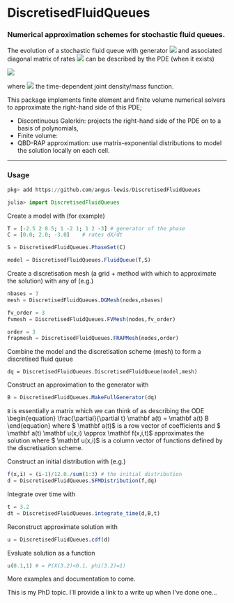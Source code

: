 # DiscretisedFluidQueues
### Numerical approximation schemes for stochastic fluid queues.

The evolution of a stochastic fluid queue with generator <img src="https://render.githubusercontent.com/render/math?math=T=[T_{ij}]_{i,j\in S}"> and associated diagonal matrix of rates <img src="https://render.githubusercontent.com/render/math?math=C = diag(c_i,i\in S)"> can be described by the PDE (when it exists)

<img src="https://render.githubusercontent.com/render/math?math=\cfrac{\partial}{\partial t}  \mathbf f(x,i,t) =  \mathbf f(x,i,t) T - \cfrac{\partial}{\partial x}  \mathbf f(x,i,t) C">

where <img src="https://render.githubusercontent.com/render/math?math=\mathbf f(x,i,t) dx = (f(x,i,t))_{i\in S} = (P(X(t)\in dx, \varphi(t)=i))_{i\in S}"> the time-dependent joint density/mass function. 

This package implements finite element and finite volume numerical solvers to approximate the right-hand side of this PDE; 

* Discontinuous Galerkin: projects the right-hand side of the PDE on to a basis of polynomials,
* Finite volume:
* QBD-RAP approximation: use matrix-exponential distributions to model the solution locally on each cell.

---
### Usage
```jl
pkg> add https://github.com/angus-lewis/DiscretisedFluidQueues
```
```jl
julia> import DiscretisedFluidQueues
```

Create a model with (for example)
```jl
T = [-2.5 2 0.5; 1 -2 1; 1 2 -3] # generator of the phase
C = [0.0; 2.0; -3.0]    # rates dX/dt

S = DiscretisedFluidQueues.PhaseSet(C) 

model = DiscretisedFluidQueues.FluidQueue(T,S) 
```

Create a discretisation mesh (a grid + method with which to approximate the solution) with any of (e.g.)
```jl
nbases = 3
mesh = DiscretisedFluidQueues.DGMesh(nodes,nbases)

fv_order = 3
fvmesh = DiscretisedFluidQueues.FVMesh(nodes,fv_order)

order = 3
frapmesh = DiscretisedFluidQueues.FRAPMesh(nodes,order)
```

Combine the model and the discretisation scheme (mesh) to form a discretised fluid queue
```
dq = DiscretisedFluidQueues.DiscretisedFluidQueue(model,mesh)
```

Construct an approximation to the generator with 
```jl
B = DiscretisedFluidQueues.MakeFullGenerator(dq)
```
`B` is essentially a matrix which we can think of as describing the ODE
\begin{equation}
    \frac{\partial}{\partial t}   \mathbf a(t) =   \mathbf a(t) B
\end{equation}
where $ \mathbf a(t)$ is a row vector of coefficients and $  \mathbf a(t)  \mathbf u(x,i) \approx  \mathbf f(x,i,t)$ approximates the solution where $ \mathbf u(x,i)$ is a column vector of functions defined by the discretisation scheme.

Construct an initial distribution with (e.g.)
```jl
f(x,i) = (i-1)/12.0./sum(1:3) # the initial distribution
d = DiscretisedFluidQueues.SFMDistribution(f,dq)
```

Integrate over time with 
```jl
t = 3.2
dt = DiscretisedFluidQueues.integrate_time(d,B,t)
```

Reconstruct approximate solution with 
```jl
u = DiscretisedFluidQueues.cdf(d)
```
Evaluate solution as a function 
```jl
u(0.1,1) # = P(X(3.2)<0.1, phi(3.2)=1)
```

More examples and documentation to come. 

This is my PhD topic. I'll provide a link to a write up when I've done one...
